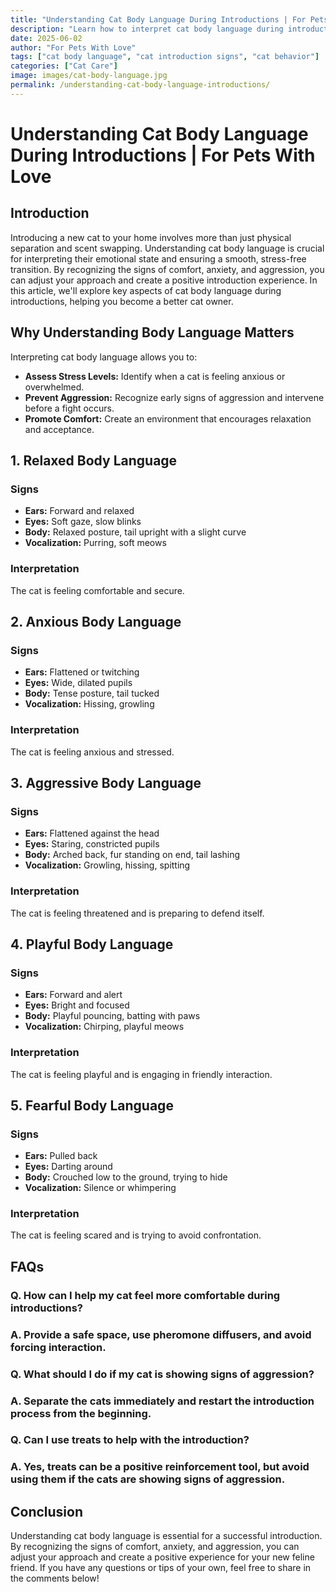 ```yaml
---
title: "Understanding Cat Body Language During Introductions | For Pets With Love"
description: "Learn how to interpret cat body language during introductions to help ensure a smooth and stress-free transition for your new feline friend."
date: 2025-06-02
author: "For Pets With Love"
tags: ["cat body language", "cat introduction signs", "cat behavior"]
categories: ["Cat Care"]
image: images/cat-body-language.jpg
permalink: /understanding-cat-body-language-introductions/
---
```


# Understanding Cat Body Language During Introductions | For Pets With Love

## Introduction

Introducing a new cat to your home involves more than just physical separation and scent swapping. Understanding cat body language is crucial for interpreting their emotional state and ensuring a smooth, stress-free transition. By recognizing the signs of comfort, anxiety, and aggression, you can adjust your approach and create a positive introduction experience. In this article, we'll explore key aspects of cat body language during introductions, helping you become a better cat owner.

## Why Understanding Body Language Matters

Interpreting cat body language allows you to:

*   **Assess Stress Levels:** Identify when a cat is feeling anxious or overwhelmed.
*   **Prevent Aggression:** Recognize early signs of aggression and intervene before a fight occurs.
*   **Promote Comfort:** Create an environment that encourages relaxation and acceptance.

## 1. Relaxed Body Language

### Signs

*   **Ears:** Forward and relaxed
*   **Eyes:** Soft gaze, slow blinks
*   **Body:** Relaxed posture, tail upright with a slight curve
*   **Vocalization:** Purring, soft meows

### Interpretation

The cat is feeling comfortable and secure.

## 2. Anxious Body Language

### Signs

*   **Ears:** Flattened or twitching
*   **Eyes:** Wide, dilated pupils
*   **Body:** Tense posture, tail tucked
*   **Vocalization:** Hissing, growling

### Interpretation

The cat is feeling anxious and stressed.

## 3. Aggressive Body Language

### Signs

*   **Ears:** Flattened against the head
*   **Eyes:** Staring, constricted pupils
*   **Body:** Arched back, fur standing on end, tail lashing
*   **Vocalization:** Growling, hissing, spitting

### Interpretation

The cat is feeling threatened and is preparing to defend itself.

## 4. Playful Body Language

### Signs

*   **Ears:** Forward and alert
*   **Eyes:** Bright and focused
*   **Body:** Playful pouncing, batting with paws
*   **Vocalization:** Chirping, playful meows

### Interpretation

The cat is feeling playful and is engaging in friendly interaction.

## 5. Fearful Body Language

### Signs

*   **Ears:** Pulled back
*   **Eyes:** Darting around
*   **Body:** Crouched low to the ground, trying to hide
*   **Vocalization:** Silence or whimpering

### Interpretation

The cat is feeling scared and is trying to avoid confrontation.

## FAQs

### Q. How can I help my cat feel more comfortable during introductions?

### A. Provide a safe space, use pheromone diffusers, and avoid forcing interaction.

### Q. What should I do if my cat is showing signs of aggression?

### A. Separate the cats immediately and restart the introduction process from the beginning.

### Q. Can I use treats to help with the introduction?

### A. Yes, treats can be a positive reinforcement tool, but avoid using them if the cats are showing signs of aggression.

## Conclusion

Understanding cat body language is essential for a successful introduction. By recognizing the signs of comfort, anxiety, and aggression, you can adjust your approach and create a positive experience for your new feline friend. If you have any questions or tips of your own, feel free to share in the comments below!